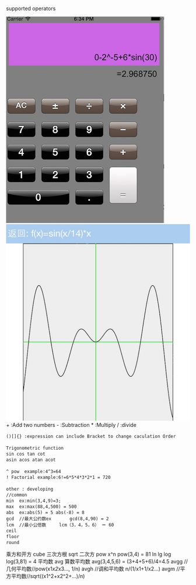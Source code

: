 supported operators

![Screen shot](https://github.com/degjeg/SuperCaculator/blob/master/screenshot/Screenshot1.png)
![Screen shot](https://github.com/degjeg/SuperCaculator/blob/master/screenshot/Screenshot2.png)   
    +  :Add two numbers
    -  :Subtraction
    *  :Multiply
    /  :divide
    
    ()[]{} :expression can include Bracket to change caculation Order

    Trigonometric function
    sin cos tan cot
    asin acos atan acot
    
    ^ pow  example:4^3=64
    ! Factorial example:6!=6*5*4*3*2*1 = 720
    
    other : developing
    //common
    min  ex:min(3,4,9)=3;
    max  ex:max(88,4,500) = 500
    abs  ex:abs(5) = 5 abs(-8) = 8
    gcd  //最大公约数ex       gcd(8,4,90) = 2
    lcm  //最小公倍数     lcm（3，4，5，6） ＝ 60
    ceil
    floor
    round
乘方和开方
    cube 三次方根
    sqrt 二次方
    pow  x^n   pow(3,4) = 81
    ln
    lg
    log   log(3,81) = 4
平均数
    avg 算数平均数 avg(3,4,5,6) = (3+4+5+6)/4=4.5
    avgg //几何平均数//pow(x1*x2*x3..., 1/n)
    avgh //调和平均数   n/(1/x1+1/x2...)
    avgm //平方平均数//sqrt((x1^2+x2^2+...)/n)

    

  
